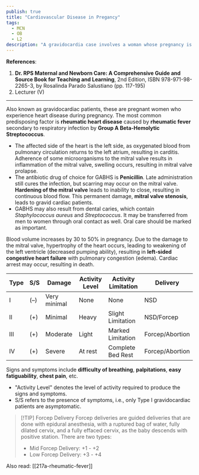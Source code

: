 ```yaml
---
publish: true
title: "Cardiovascular Disease in Pregancy"
tags:
  - MCN
  - OB
  - L2
description: "A gravidocardia case involves a woman whose pregnancy is complicated by the presence of a heart disease, most often due to mitral valve prolapse resulting from carditis secondary to rheumatic fever."
---
```

**References**:
 1. **Dr. RPS Maternal and Newborn Care: A Comprehensive Guide and Source Book for Teaching and Learning**, 2nd Edition, ISBN 978-971-98-2265-3, by Rosalinda Parado Salustiano (pp. 117-195)
 2. Lecturer (V)

___

Also known as gravidocardiac patients, these are pregnant women who experience heart disease during pregnancy. The most common predisposing factor is **rheumatic heart disease** caused by **rheumatic fever** secondary to respiratory infection by **Group A Beta-Hemolytic Streptococcus**.
- The affected side of the heart is the left side, as oxygenated blood from pulmonary circulation returns to the left atrium, resulting in carditis. Adherence of some microorganisms to the mitral valve results in inflammation of the mitral valve, swelling occurs, resulting in mitral valve prolapse.
- The antibiotic drug of choice for GABHS is **Penicillin**. Late administration still cures the infection, but scarring may occur on the mitral valve. **Hardening of the mitral valve** leads to inability to close, resulting in continuous blood flow. This permanent damage, **mitral valve stenosis**, leads to gravid cardiac patients.
- GABHS may also result from dental caries, which contain *Staphylococcus aureus* and *Streptococcus*. It may be transferred from men to women through oral contact as well. Oral care should be marked as important.

Blood volume increases by 30 to 50% in pregnancy. Due to the damage to the mitral valve, hypertrophy of the heart occurs, leading to weakening of the left ventricle (decreased pumping ability), resulting in **left-sided congestive heart failure** with pulmonary congestion (edema). Cardiac arrest may occur, resulting in death.

| Type | S/S | Damage       | Activity Level | Activity Limitation | Delivery        |
| ---- | --- | ------------ | -------------- | ------------------- | --------------- |
| I    | (–) | Very minimal | None           | None                | NSD             |
| II   | (+) | Minimal      | Heavy          | Slight Limitation   | NSD/Forcep      |
| III  | (+) | Moderate     | Light          | Marked Limitation   | Forcep/Abortion |
| IV   | (+) | Severe       | At rest        | Complete Bed Rest   | Forcep/Abortion |

Signs and symptoms include **difficulty of breathing**, **palpitations**, **easy fatiguability**, **chest pain**, etc.
- "Activity Level" denotes the level of activity required to produce the signs and symptoms.
- S/S refers to the presence of symptoms, i.e., only Type I gravidocardiac patients are asymptomatic.

>[!TIP] Forcep Delivery
>Forcep deliveries are guided deliveries that are done with epidural anesthesia, with a ruptured bag of water, fully dilated cervix, and a fully effaced cervix, as the baby descends with positive station. There are two types:
>- Mid Forcep Delivery: +1 - +2
>- Low Forcep Delivery: +3 - +4

Also read: [[217a-rheumatic-fever]]
